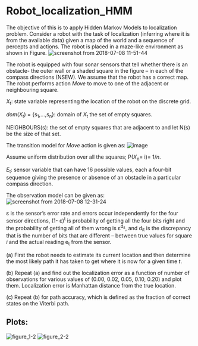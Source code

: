 # Robot_localization_HMM
The objective of this is to apply Hidden Markov Models to localization problem.
Consider a robot with the task of localization (inferring where it is from the available data) given a map
of the world and a sequence of percepts and actions. The robot is placed in a maze-like environment as
shown in Figure.
![screenshot from 2018-07-08 11-51-44](https://user-images.githubusercontent.com/8543981/42417357-8dbba8ba-82a5-11e8-8a0d-a7b296368637.png)

The robot is equipped with four sonar sensors that tell whether there is an obstacle- the outer wall or a
shaded square in the figure – in each of the compass directions (NSEW). We assume that the robot has a
correct map. The robot performs action _Move_ to move to one of the adjacent or neighbouring square.

_X_<sub>t</sub>: state variable representing the location of the robot on the discrete grid.

_dom_(_X_<sub>t</sub>) = {s<sub>1</sub>,...,s<sub>n</sub>}: domain of _X_<sub>t</sub> the set of empty squares.

NEIGHBOURS(s): the set of empty squares that are adjacent to and let N(s) be the size of that set.

The transition model for _Move_ action is given as:
![image](https://user-images.githubusercontent.com/8543981/42417836-0b631bc6-82b1-11e8-8dc5-2dccf0212622.png)

Assume uniform distribution over all the squares; P(_X_<sub>o</sub>= i)= 1/_n_.

_E_<sub>t</sub>: sensor variable that can have 16 possible values, each a four-bit sequence giving the presence or
absence of an obstacle in a particular compass direction.

The observation model can be given as:
![screenshot from 2018-07-08 12-31-24](https://user-images.githubusercontent.com/8543981/42417563-3fbad07c-82ab-11e8-8e3c-7d6a24f9081d.png)


&epsilon; is the sensor’s error rate and errors occur independently for the four sensor directions, (1- &epsilon;)<sup>t</sup> is 
probability of getting all the four bits right and the probability of getting all of them wrong is &epsilon;<sup>d<sub>it</sub></sup>, and d<sub>it</sub> is the discrepancy that is the number of bits that are different – between true values for square _i_ and
the actual reading e<sub>t</sub> from the sensor.

(a) First the robot needs to estimate its current location and then determine the most likely path it has
taken to get where it is now for a given time _t_.

(b) Repeat (a) and find out the localization error as a function of number of observations for various
values of (0.00, 0.02, 0.05, 0.10, 0.20) and plot them. Localization error is Manhattan distance from
the true location.

(c) Repeat (b) for path accuracy, which is defined as the fraction of correct states on the Viterbi path.

## Plots:
![figure_1-2](https://user-images.githubusercontent.com/8543981/42417876-b4bbb8cc-82b1-11e8-88fd-e6f5ec497f83.png)
![figure_2-2](https://user-images.githubusercontent.com/8543981/42417877-b567e4d0-82b1-11e8-8a7b-3b0336913aac.png)
